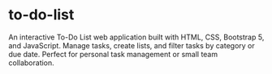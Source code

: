 # to-do-list
An interactive To-Do List web application built with HTML, CSS, Bootstrap 5, and JavaScript. Manage tasks, create lists, and filter tasks by category or due date. Perfect for personal task management or small team collaboration.
